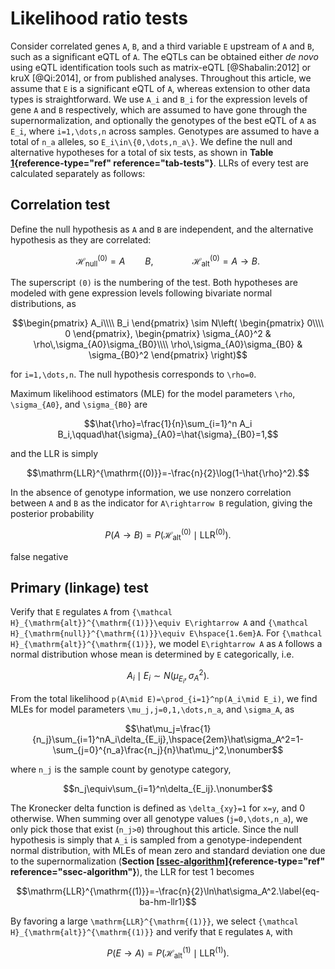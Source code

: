 # Likelihood ratio tests


Consider correlated genes ``A``, ``B``, and a third variable ``E`` upstream of ``A`` and ``B``, such as a significant eQTL of ``A``. The eQTLs can be obtained either *de novo* using eQTL identification tools such as matrix-eQTL [@Shabalin:2012] or kruX [@Qi:2014], or from published analyses. Throughout this article, we assume that ``E`` is a significant eQTL of ``A``, whereas extension to other data types is straightforward. We use ``A_i`` and ``B_i`` for the expression levels of gene ``A`` and ``B`` respectively, which are assumed to have gone through the supernormalization, and optionally the genotypes of the best eQTL of ``A`` as ``E_i``, where ``i=1,\dots,n`` across samples. Genotypes are assumed to have a total of ``n_a`` alleles, so ``E_i\in\{0,\dots,n_a\}``. We define the null and alternative hypotheses for a total of six tests, as shown in **Table [1](#tab-tests){reference-type="ref" reference="tab-tests"}**. LLRs of every test are calculated separately as follows:


## Correlation test

Define the null hypothesis as ``A`` and ``B`` are independent, and the alternative hypothesis as they are correlated:

```math
{\mathcal H}_{\mathrm{null}}^{\mathrm{(0)}}=A\qquad B,\hspace{4em}{\mathcal H}_{\mathrm{alt}}^{\mathrm{(0)}}=A \to B.
```

The superscript ``(0)`` is the numbering of the test. Both hypotheses are modeled with gene expression levels following bivariate normal distributions, as

```math
\begin{pmatrix}
    A_i\\\\
    B_i
\end{pmatrix} \sim 
N\left(
    \begin{pmatrix}
        0\\\\
        0
    \end{pmatrix},
    \begin{pmatrix}
        \sigma_{A0}^2 & \rho\,\sigma_{A0}\sigma_{B0}\\\\
        \rho\,\sigma_{A0}\sigma_{B0} & \sigma_{B0}^2
    \end{pmatrix}
\right)
```

for ``i=1,\dots,n``. The null hypothesis corresponds to ``\rho=0``.

Maximum likelihood estimators (MLE) for the model parameters ``\rho``, ``\sigma_{A0}``, and ``\sigma_{B0}`` are

```math
\hat{\rho}=\frac{1}{n}\sum_{i=1}^n A_i B_i,\qquad\hat{\sigma}_{A0}=\hat{\sigma}_{B0}=1,
```

and the LLR is simply

```math
\mathrm{LLR}^{\mathrm{(0)}}=-\frac{n}{2}\log(1-\hat{\rho}^2).
```

In the absence of genotype information, we use nonzero correlation between ``A`` and ``B`` as the indicator for ``A\rightarrow B`` regulation, giving the posterior probability

```math
P(A \to B)=P(\mathcal{H}_{\mathrm{alt}}^{\mathrm{(0)}} \mid \mathrm{LLR}^{\mathrm{(0)}}).
```

false negative

## Primary (linkage) test 

Verify that ``E`` regulates ``A`` from ``{\mathcal H}_{\mathrm{alt}}^{\mathrm{(1)}}\equiv E\rightarrow A`` and ``{\mathcal H}_{\mathrm{null}}^{\mathrm{(1)}}\equiv E\hspace{1.6em}A``. For ``{\mathcal H}_{\mathrm{alt}}^{\mathrm{(1)}}``, we model ``E\rightarrow A`` as ``A`` follows a normal distribution whose mean is determined by ``E`` categorically, i.e.

```math
A_i\mid E_i\sim N(\mu_{E_i},\sigma_A^2).\label{eq-ba-hm-d1}
```

From the total likelihood ``p(A\mid E)=\prod_{i=1}^np(A_i\mid E_i)``, we find MLEs for model parameters ``\mu_j,j=0,1,\dots,n_a``, and ``\sigma_A``, as


```math
\hat\mu_j=\frac{1}{n_j}\sum_{i=1}^nA_i\delta_{E_ij},\hspace{2em}\hat\sigma_A^2=1-\sum_{j=0}^{n_a}\frac{n_j}{n}\hat\mu_j^2,\nonumber
```

where ``n_j`` is the sample count by genotype category,

```math
n_j\equiv\sum_{i=1}^n\delta_{E_ij}.\nonumber
```

The Kronecker delta function is defined as ``\delta_{xy}=1`` for ``x=y``, and 0 otherwise. When summing over all genotype values (``j=0,\dots,n_a``), we only pick those that exist (``n_j>0``) throughout this article. Since the null hypothesis is simply that ``A_i`` is sampled from a genotype-independent normal distribution, with MLEs of mean zero and standard deviation one due to the supernormalization (**Section [\[ssec-algorithm\]](#ssec-algorithm){reference-type="ref"    reference="ssec-algorithm"}**), the LLR for test 1 becomes

```math
\mathrm{LLR}^{\mathrm{(1)}}=-\frac{n}{2}\ln\hat\sigma_A^2.\label{eq-ba-hm-llr1}
```

By favoring a large ``\mathrm{LLR}^{\mathrm{(1)}}``, we select  ``{\mathcal H}_{\mathrm{alt}}^{\mathrm{(1)}}`` and verify that ``E`` regulates ``A``, with
    
```math 
P(E\rightarrow A)=P({\mathcal H}_{\mathrm{alt}}^{\mathrm{(1)}}\mid\mathrm{LLR}^{\mathrm{(1)}}).\nonumber
```
